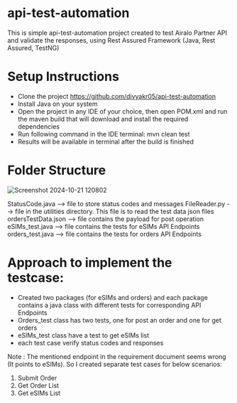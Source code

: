 # api-test-automation
This is simple api-test-automation project created to test Airalo Partner API and validate the responses, using Rest Assured Framework (Java, Rest Assured, TestNG)

# Setup Instructions
- Clone the project https://github.com/divyakr05/api-test-automation
- Install Java on your system
- Open the project in any IDE of your choice, then open POM.xml and run the maven build that will download and install the required dependencies
- Run following command in the IDE terminal: mvn clean test
- Results will be available in terminal after the build is finished
  
# Folder Structure
![Screenshot 2024-10-21 120802](https://github.com/user-attachments/assets/79c7bcf7-9f96-4dcd-aac6-447c635c1251)

StatusCode.java --> file to store status codes and messages
FileReader.py --> file in the utilities directory. This file is to read the test data json files
ordersTestData.json --> file contains the payload for post operation
eSIMs_test.java --> file contains the tests for eSIMs API Endpoints
orders_test.java --> file contains the tests for orders API Endpoints

# Approach to implement the testcase:
- Created two packages (for eSIMs and orders) and each package contains a java class with different tests for corresponding API Endpoints
- Orders_test class has two tests, one for post an order and one for get orders
- eSIMs_test class have a test to get eSIMs list
- each test case verify status codes and responses

Note : The mentioned endpoint in the requirement document seems wrong (It points to eSIMs). So I created separate test cases for below scenarios:
1. Submit Order
2. Get Order List
3. Get eSIMs List
